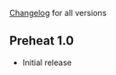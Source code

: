 [Changelog](https://github.com/kean/Preheat/releases) for all versions

## Preheat 1.0

- Initial release
